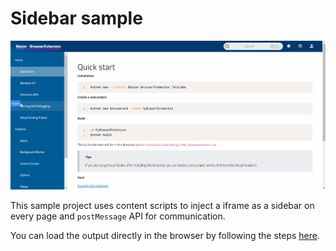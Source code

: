 ﻿# Sidebar sample

![Demo](Demo.gif)

This sample project uses content scripts to inject a iframe as a sidebar on every page and `postMessage` API for communication.

You can load the output directly in the browser by following the steps [here](../README.md#test-the-sample-projects).